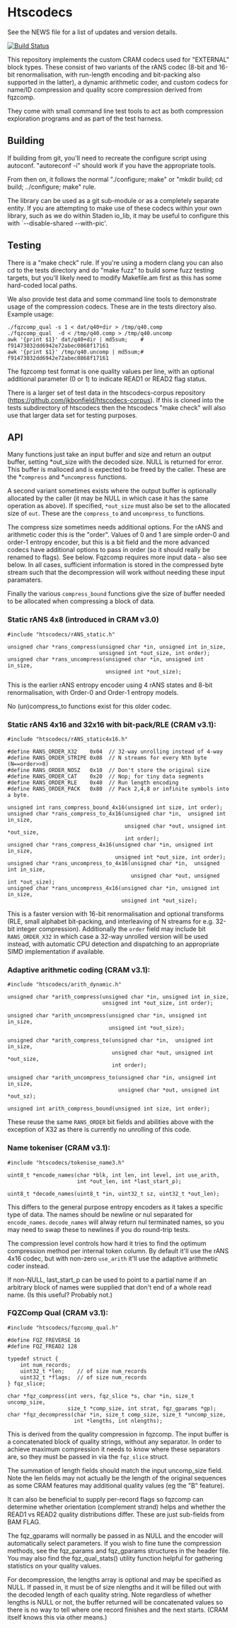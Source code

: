 Htscodecs
=========

See the NEWS file for a list of updates and version details.

[![Build Status](https://api.cirrus-ci.com/github/jkbonfield/htscodecs.svg?branch=master)](https://cirrus-ci.com/github/jkbonfield/htscodecs)

This repository implements the custom CRAM codecs used for "EXTERNAL"
block types.  These consist of two variants of the rANS codec (8-bit
and 16-bit renormalisation, with run-length encoding and bit-packing
also supported in the latter), a dynamic arithmetic coder, and custom
codecs for name/ID compression and quality score compression derived
from fqzcomp.


They come with small command line test tools to act as both
compression exploration programs and as part of the test harness.


Building
--------

If building from git, you'll need to recreate the configure script
using autoconf.  "autoreconf -i" should work if you have the
appropriate tools.

From then on, it follows the normal "./configure; make" or
"mkdir build; cd build; ../configure; make" rule.

The library can be used as a git sub-module or as a completely
separate entity.  If you are attempting to make use of these codecs
within your own library, such as we do within Staden io_lib, it may be
useful to configure this with `--disable-shared --with-pic'.


Testing
-------

There is a "make check" rule.  If you're using a modern clang you can
also cd to the tests directory and do "make fuzz" to build some fuzz
testing targets, but you'll likely need to modify Makefile.am first as
this has some hard-coded local paths.

We also provide test data and some command line tools to demonstrate
usage of the compression codecs.  These are in the tests directory
also. Example usage:

    ./fqzcomp_qual -s 1 < dat/q40+dir > /tmp/q40.comp
    ./fqzcomp_qual  -d < /tmp/q40.comp > /tmp/q40.uncomp
    awk '{print $1}' dat/q40+dir | md5sum;    # f91473032dd6942e72abec0868f17161
    awk '{print $1}' /tmp/q40.uncomp | md5sum;# f91473032dd6942e72abec0868f17161

The fqzcomp test format is one quality values per line, with an
optional additional parameter (0 or 1) to indicate READ1 or READ2 flag
status.

There is a larger set of test data in the htscodecs-corpus repository
(https://github.com/jkbonfield/htscodecs-corpus).  If this is cloned
into the tests subdirectory of htscodecs then the htscodecs "make
check" will also use that larger data set for testing purposes.


API
---

Many functions just take an input buffer and size and return an output
buffer, setting *out_size with the decoded size.  NULL is returned for
error.  This buffer is malloced and is expected to be freed by the
caller.  These are the *`compress` and *`uncompress` functions.

A second variant sometimes exists where the output buffer is
optionally allocated by the caller (it may be NULL in which case it
has the same operation as above).  If specified, `*out_size` must also
be set to the allocated size of `out`.  These are the `compress_to`
and `uncompress_to` functions.

The compress size sometimes needs additional options.  For the rANS
and arithmetic coder this is the "order".  Values of 0 and 1 are
simple order-0 and order-1 entropy encoder, but this is a bit field
and the more advanced codecs have additional options to pass in order
(so it should really be renamed to flags).  See below.  Fqzcomp
requires more input data - also see below.  In all cases, sufficient
information is stored in the compressed byte stream such that the
decompression will work without needing these input paramaters.

Finally the various `compress_bound` functions give the size of buffer
needed to be allocated when compressing a block of data.


### Static rANS 4x8 (introduced in CRAM v3.0)

```
#include "htscodecs/rANS_static.h"

unsigned char *rans_compress(unsigned char *in, unsigned int in_size,
                             unsigned int *out_size, int order);
unsigned char *rans_uncompress(unsigned char *in, unsigned int in_size,
                               unsigned int *out_size);
```

This is the earlier rANS entropy encoder using 4 rANS states and 8-bit
renormalisation, with Order-0 and Order-1 entropy models.

No (un)compress_to functions exist for this older codec.


### Static rANS 4x16 and 32x16 with bit-pack/RLE (CRAM v3.1):

```
#include "htscodecs/rANS_static4x16.h"

#define RANS_ORDER_X32    0x04  // 32-way unrolling instead of 4-way
#define RANS_ORDER_STRIPE 0x08  // N streams for every Nth byte (N==order>>8)
#define RANS_ORDER_NOSZ   0x10  // Don't store the original size
#define RANS_ORDER_CAT    0x20  // Nop; for tiny data segments
#define RANS_ORDER_RLE    0x40  // Run length encoding
#define RANS_ORDER_PACK   0x80  // Pack 2,4,8 or infinite symbols into a byte.

unsigned int rans_compress_bound_4x16(unsigned int size, int order);
unsigned char *rans_compress_to_4x16(unsigned char *in,  unsigned int in_size,
                                     unsigned char *out, unsigned int *out_size,
                                     int order);
unsigned char *rans_compress_4x16(unsigned char *in, unsigned int in_size,
                                  unsigned int *out_size, int order);
unsigned char *rans_uncompress_to_4x16(unsigned char *in,  unsigned int in_size,
                                       unsigned char *out, unsigned int *out_size);
unsigned char *rans_uncompress_4x16(unsigned char *in, unsigned int in_size,
                                    unsigned int *out_size);
```

This is a faster version with 16-bit renormalisation and optional
transforms (RLE, small alphabet bit-packing, and interleaving of N
streams for e.g. 32-bit integer compression).  Additionally the
`order` field may include bit `RANS_ORDER_X32` in which case a 32-way
unrolled version will be used instead, with automatic CPU detection
and dispatching to an appropriate SIMD implementation if available.

### Adaptive arithmetic coding (CRAM v3.1):

```
#include "htscodecs/arith_dynamic.h"

unsigned char *arith_compress(unsigned char *in, unsigned int in_size,
                              unsigned int *out_size, int order);

unsigned char *arith_uncompress(unsigned char *in, unsigned int in_size,
                                unsigned int *out_size);

unsigned char *arith_compress_to(unsigned char *in,  unsigned int in_size,
                                 unsigned char *out, unsigned int *out_size,
                                 int order);

unsigned char *arith_uncompress_to(unsigned char *in, unsigned int in_size,
                                   unsigned char *out, unsigned int *out_sz);

unsigned int arith_compress_bound(unsigned int size, int order);
```

These reuse the same `RANS_ORDER` bit fields and abilities above with
the exception of X32 as there is currently no unrolling of this code.

### Name tokeniser (CRAM v3.1):

```
#include "htscodecs/tokenise_name3.h"

uint8_t *encode_names(char *blk, int len, int level, int use_arith,
                      int *out_len, int *last_start_p);

uint8_t *decode_names(uint8_t *in, uint32_t sz, uint32_t *out_len);
```

This differs to the general purpose entropy encoders as it takes a
specific type of data.  The names should be newline or nul separated
for `encode_names`.  `decode_names` will alway return nul terminated
names, so you may need to swap these to newlines if you do round-trip
tests.

The compression level controls how hard it tries to find the optimum
compression method per internal token column.  By default it'll use
the rANS 4x16 codec, but with non-zero `use_arith` it'll use the
adaptive arithmetic coder instead.

If non-NULL, last_start_p can be used to point to a partial name if an
arbitrary block of names were supplied that don't end of a whole read
name. (Is this useful?  Probably not.)


### FQZComp Qual (CRAM v3.1):


```
#include "htscodecs/fqzcomp_qual.h"

#define FQZ_FREVERSE 16
#define FQZ_FREAD2 128

typedef struct {
    int num_records;
    uint32_t *len;    // of size num_records
    uint32_t *flags;  // of size num_records
} fqz_slice;

char *fqz_compress(int vers, fqz_slice *s, char *in, size_t uncomp_size,
                   size_t *comp_size, int strat, fqz_gparams *gp);
char *fqz_decompress(char *in, size_t comp_size, size_t *uncomp_size,
                     int *lengths, int nlengths);
```

This is derived from the quality compression in fqzcomp.  The input
buffer is a concatenated block of quality strings, without any
separator.  In order to achieve maximum compression it needs to know
where these separators are, so they must be passed in via the
`fqz_slice` struct.

The summation of length fields should match the input uncomp_size
field.  Note the len fields may not actually be the length of the
original sequences as some CRAM features may additional quality values
(eg the "B" feature).

It can also be beneficial to supply per-record flags so fqzcomp can
determine whether orientation (complement strand) helps and whether
the READ1 vs READ2 quality distributions differ.  These are just
sub-fields from BAM FLAG.

The fqz_gparams will normally be passed in as NULL and the encoder
will automatically select parameters.  If you wish to fine tune the
compression methods, see the fqz_params and fqz_gparams structures in
the header file.  You may also find the fqz_qual_stats() utility
function helpful for gathering statistics on your quality values.

For decompression, the lengths array is optional and may be specified
as NULL.  If passed in, it must be of size nlengths and it will be
filled out with the decoded length of each quality string.  Note
regardless of whether lengths is NULL or not, the buffer returned will
be concatenated values so there is no way to tell where one record
finishes and the next starts.  (CRAM itself knows this via other means.)
